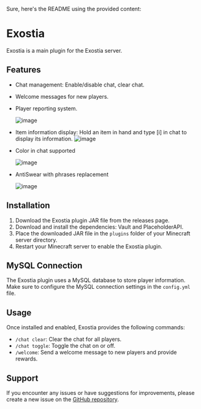 Sure, here's the README using the provided content:

# Exostia

Exostia is a main plugin for the Exostia server.

## Features

- Chat management: Enable/disable chat, clear chat.
- Welcome messages for new players.
- Player reporting system.

  ![image](https://github.com/Nistrodev/CustomName/assets/109731762/85e4e612-f7e4-4526-b9a1-20e24f7ded16)
- Item information display: Hold an item in hand and type [i] in chat to display its information.
![image](https://github.com/Nistrodev/CustomName/assets/109731762/b731f287-04b2-44af-a97d-4399472a2c4c)
- Color in chat supported

  ![image](https://github.com/Nistrodev/CustomName/assets/109731762/305eaceb-a3b3-4ca2-a6c8-5decd76b8321)
- AntiSwear with phrases replacement

  ![image](https://github.com/Nistrodev/Exostia/assets/109731762/67415673-90f8-492a-886c-040d035015ca)


## Installation

1. Download the Exostia plugin JAR file from the releases page.
2. Download and install the dependencies: Vault and PlaceholderAPI.
3. Place the downloaded JAR file in the `plugins` folder of your Minecraft server directory.
4. Restart your Minecraft server to enable the Exostia plugin.

## MySQL Connection

The Exostia plugin uses a MySQL database to store player information. Make sure to configure the MySQL connection settings in the `config.yml` file.

## Usage

Once installed and enabled, Exostia provides the following commands:

- `/chat clear`: Clear the chat for all players.
- `/chat toggle`: Toggle the chat on or off.
- `/welcome`: Send a welcome message to new players and provide rewards.

## Support

If you encounter any issues or have suggestions for improvements, please create a new issue on the [GitHub repository](https://github.com/Nistrodev/Exostia/issues).

